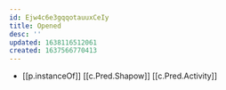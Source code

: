 ```yaml
---
id: Ejw4c6e3gqqotauuxCeIy
title: Opened
desc: ''
updated: 1638116512061
created: 1637566770413
---
```



- [[p.instanceOf]] [[c.Pred.Shapow]] [[c.Pred.Activity]]

